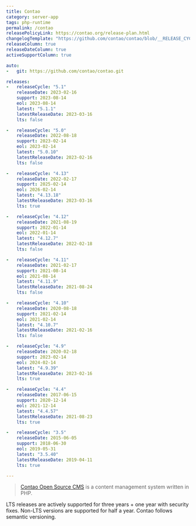 ```yaml
---
title: Contao
category: server-app
tags: php-runtime
permalink: /contao
releasePolicyLink: https://contao.org/release-plan.html
changelogTemplate: "https://github.com/contao/contao/blob/__RELEASE_CYCLE__/CHANGELOG.md"
releaseColumn: true
releaseDateColumn: true
activeSupportColumn: true

auto:
-   git: https://github.com/contao/contao.git

releases:
-   releaseCycle: "5.1"
    releaseDate: 2023-02-16
    support: 2023-08-14
    eol: 2023-08-14
    latest: "5.1.1"
    latestReleaseDate: 2023-03-16
    lts: false

-   releaseCycle: "5.0"
    releaseDate: 2022-08-18
    support: 2023-02-14
    eol: 2023-02-14
    latest: "5.0.10"
    latestReleaseDate: 2023-02-16
    lts: false

-   releaseCycle: "4.13"
    releaseDate: 2022-02-17
    support: 2025-02-14
    eol: 2026-02-14
    latest: "4.13.18"
    latestReleaseDate: 2023-03-16
    lts: true

-   releaseCycle: "4.12"
    releaseDate: 2021-08-19
    support: 2022-01-14
    eol: 2022-01-14
    latest: "4.12.7"
    latestReleaseDate: 2022-02-18
    lts: false

-   releaseCycle: "4.11"
    releaseDate: 2021-02-17
    support: 2021-08-14
    eol: 2021-08-14
    latest: "4.11.9"
    latestReleaseDate: 2021-08-24
    lts: false

-   releaseCycle: "4.10"
    releaseDate: 2020-08-18
    support: 2021-02-14
    eol: 2021-02-14
    latest: "4.10.7"
    latestReleaseDate: 2021-02-16
    lts: false

-   releaseCycle: "4.9"
    releaseDate: 2020-02-18
    support: 2023-02-14
    eol: 2024-02-14
    latest: "4.9.39"
    latestReleaseDate: 2023-02-16
    lts: true

-   releaseCycle: "4.4"
    releaseDate: 2017-06-15
    support: 2020-12-14
    eol: 2021-12-14
    latest: "4.4.57"
    latestReleaseDate: 2021-08-23
    lts: true

-   releaseCycle: "3.5"
    releaseDate: 2015-06-05
    support: 2018-06-30
    eol: 2019-05-31
    latest: "3.5.40"
    latestReleaseDate: 2019-04-11
    lts: true

---
```


> [Contao Open Source CMS](https://contao.org) is a content management system written in PHP.

LTS releases are actively supported for three years + one year with security fixes. Non-LTS versions are supported for half a year.
Contao follows semantic versioning.
